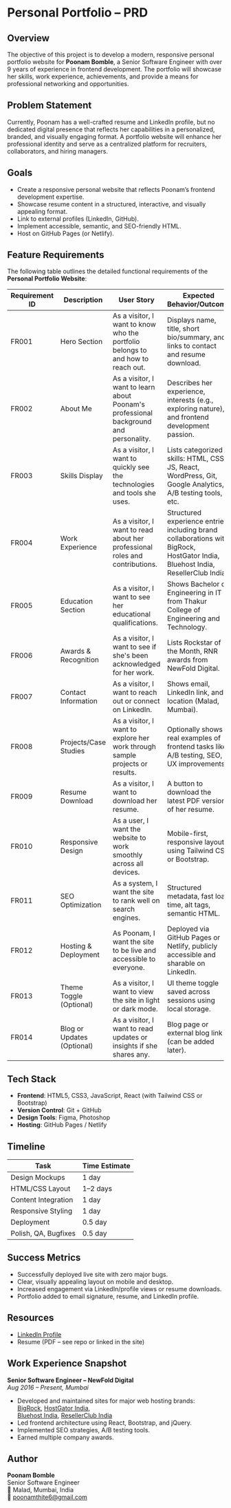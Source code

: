 # Personal Portfolio – PRD

## Overview

The objective of this project is to develop a modern, responsive personal portfolio website for **Poonam Bomble**, a Senior Software Engineer with over 9 years of experience in frontend development. The portfolio will showcase her skills, work experience, achievements, and provide a means for professional networking and opportunities.

## Problem Statement

Currently, Poonam has a well-crafted resume and LinkedIn profile, but no dedicated digital presence that reflects her capabilities in a personalized, branded, and visually engaging format. A portfolio website will enhance her professional identity and serve as a centralized platform for recruiters, collaborators, and hiring managers.

## Goals

- Create a responsive personal website that reflects Poonam’s frontend development expertise.
- Showcase resume content in a structured, interactive, and visually appealing format.
- Link to external profiles (LinkedIn, GitHub).
- Implement accessible, semantic, and SEO-friendly HTML.
- Host on GitHub Pages (or Netlify).

## Feature Requirements

The following table outlines the detailed functional requirements of the **Personal Portfolio Website**:

| Requirement ID | Description                | User Story                                                                            | Expected Behavior/Outcome                                                                                                       |
| -------------- | -------------------------- | ------------------------------------------------------------------------------------- | ------------------------------------------------------------------------------------------------------------------------------- |
| FR001          | Hero Section               | As a visitor, I want to know who the portfolio belongs to and how to reach out.       | Displays name, title, short bio/summary, and links to contact and resume download.                                              |
| FR002          | About Me                   | As a visitor, I want to learn about Poonam's professional background and personality. | Describes her experience, interests (e.g., exploring nature), and frontend development passion.                                 |
| FR003          | Skills Display             | As a visitor, I want to quickly see the technologies and tools she uses.              | Lists categorized skills: HTML, CSS, JS, React, WordPress, Git, Google Analytics, A/B testing tools, etc.                       |
| FR004          | Work Experience            | As a visitor, I want to read about her professional roles and contributions.          | Structured experience entries including brand collaborations with BigRock, HostGator India, Bluehost India, ResellerClub India. |
| FR005          | Education Section          | As a visitor, I want to see her educational qualifications.                           | Shows Bachelor of Engineering in IT from Thakur College of Engineering and Technology.                                          |
| FR006          | Awards & Recognition       | As a visitor, I want to see if she's been acknowledged for her work.                  | Lists Rockstar of the Month, RNR awards from NewFold Digital.                                                                   |
| FR007          | Contact Information        | As a visitor, I want to reach out or connect on LinkedIn.                             | Shows email, LinkedIn link, and location (Malad, Mumbai).                                                                       |
| FR008          | Projects/Case Studies      | As a visitor, I want to explore her work through sample projects or results.          | Optionally shows real examples of frontend tasks like A/B testing, SEO, UX improvements.                                        |
| FR009          | Resume Download            | As a visitor, I want to download her resume.                                          | A button to download the latest PDF version of her resume.                                                                      |
| FR010          | Responsive Design          | As a user, I want the website to work smoothly across all devices.                    | Mobile-first, responsive layout using Tailwind CSS or Bootstrap.                                                                |
| FR011          | SEO Optimization           | As a system, I want the site to rank well on search engines.                          | Structured metadata, fast load time, alt tags, semantic HTML.                                                                   |
| FR012          | Hosting & Deployment       | As Poonam, I want the site to be live and accessible to everyone.                     | Deployed via GitHub Pages or Netlify, publicly accessible and sharable on LinkedIn.                                             |
| FR013          | Theme Toggle (Optional)    | As a visitor, I want to view the site in light or dark mode.                          | UI theme toggle saved across sessions using local storage.                                                                      |
| FR014          | Blog or Updates (Optional) | As a visitor, I want to read updates or insights if she shares any.                   | Blog page or external blog link (can be added later).                                                                           |

## Tech Stack

- **Frontend**: HTML5, CSS3, JavaScript, React (with Tailwind CSS or Bootstrap)
- **Version Control**: Git + GitHub
- **Design Tools**: Figma, Photoshop
- **Hosting**: GitHub Pages / Netlify

## Timeline

| Task                 | Time Estimate |
| -------------------- | ------------- |
| Design Mockups       | 1 day         |
| HTML/CSS Layout      | 1–2 days      |
| Content Integration  | 1 day         |
| Responsive Styling   | 1 day         |
| Deployment           | 0.5 day       |
| Polish, QA, Bugfixes | 0.5 day       |

## Success Metrics

- Successfully deployed live site with zero major bugs.
- Clear, visually appealing layout on mobile and desktop.
- Increased engagement via LinkedIn/profile views or resume downloads.
- Portfolio added to email signature, resume, and LinkedIn profile.

## Resources

- [LinkedIn Profile](https://www.linkedin.com/in/poonam-bomble-17016a9a/)
- Resume (PDF – see repo or linked in the site)

## Work Experience Snapshot

**Senior Software Engineer – NewFold Digital**  
_Aug 2016 – Present, Mumbai_

- Developed and maintained sites for major web hosting brands:  
  [BigRock](https://www.bigrock.in/), [HostGator India](https://www.hostgator.in/),  
  [Bluehost India](https://www.bluehost.in/), [ResellerClub India](https://india.resellerclub.com/)
- Led frontend architecture using React, Bootstrap, and jQuery.
- Implemented SEO strategies, A/B testing tools.
- Earned multiple company awards.

## Author

**Poonam Bomble**  
Senior Software Engineer  
📍 Malad, Mumbai, India  
📧 poonamthite6@gmail.com
